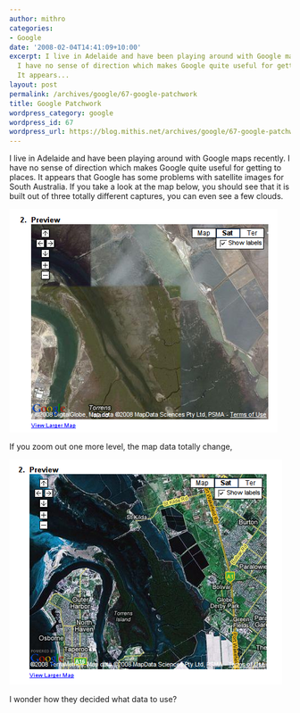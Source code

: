 ```yaml
---
author: mithro
categories:
- Google
date: '2008-02-04T14:41:09+10:00'
excerpt: I live in Adelaide and have been playing around with Google maps recently.
  I have no sense of direction which makes Google quite useful for getting to places.
  It appears...
layout: post
permalink: /archives/google/67-google-patchwork
title: Google Patchwork
wordpress_category: google
wordpress_id: 67
wordpress_url: https://blog.mithis.net/archives/google/67-google-patchwork
---
```


<div ><p>I live in Adelaide and have been playing around with Google maps recently. I have no sense of direction which makes Google quite useful for getting to places. It appears that Google has some problems with satellite images for South Australia. If you take a look at the map below, you should see that it is built out of three totally different captures, you can even see a few clouds.</p><p><a href="/assets/images/wp-content/uploads/2008/02/map-patchwork.png" | relative_url }}" title="Google patchwork."><img alt="Google patchwork." src="/assets/images/wp-content/uploads/2008/02/map-patchwork.png" | relative_url }}"/></a></p><p>If you zoom out one more level, the map data totally change,</p><p><a href="/assets/images/wp-content/uploads/2008/02/map-change.png" | relative_url }}" title="Google Transsision"><img alt="Google Transsision" src="/assets/images/wp-content/uploads/2008/02/map-change.png" | relative_url }}"/></a></p><p>I wonder how they decided what data to use?</p></div>